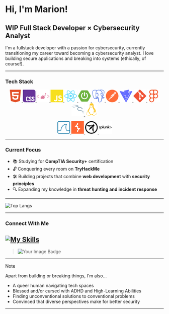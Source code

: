 # Hi, I'm Marion! 

## WIP Full Stack Developer × Cybersecurity Analyst
I'm a fullstack developer with a passion for cybersecurity, currently transitioning my career toward becoming a cybersecurity analyst. I love building secure applications and breaking into systems (ethically, of course!).

---

### Tech Stack

<p align="center">

  <a href="https://skillicons.dev">
    <img height="40" src="./icons/html5-color.svg" alt="HTML"/>
  </a>
  <a href="https://skillicons.dev">
    <img height="40" src="./icons/css-color.svg" alt="CSS"/>
  </a>
  <a href="https://skillicons.dev">
    <img height="40" src="./icons/styledcomponents-color.svg" alt="Styled Components"/>
  </a>
  <a href="https://skillicons.dev">
    <img height="40" src="./icons/javascript-color.svg" alt="JavaScript"/>
  </a>
  <a href="https://skillicons.dev">
    <img height="40" src="./icons/react-color.svg" alt="React"/>
  </a>
<!--   <a href="https://skillicons.dev">
    <img height="40" src="./icons/java.svg" alt="Java"/> 
  </a> -->
  <a href="https://skillicons.dev">
    <img height="40" src="./icons/springboot-color.svg" alt="Spring"/>
  </a>
  <a href="https://skillicons.dev">
    <img height="40" src="./icons/postgresql-color.svg" alt="PostgreSQL"/>
  </a>
  <a href="https://skillicons.dev">
    <img height="40" src="./icons/postman-color.svg" alt="Postman"/>
  </a>
  <a href="https://skillicons.dev">
    <img height="40" src="./icons/vite-color.svg" alt="Vite"/>
  </a>
  <a href="https://skillicons.dev">
    <img height="40" src="./icons/git-color.svg" alt="Git"/>
  </a>
  <!-- <a href="https://skillicons.dev">
    <img height="40" src="./icons/vscode.svg" alt="VS Code"/>
  </a> -->
  <a href="https://skillicons.dev">
    <img height="40" src="./icons/figma-color.svg" alt="Figma"/>
  </a>
  </a>
  <a href="https://skillicons.dev">
    <img height="40" src="./icons/kalilinux-color.svg" alt="Kali Linux"/>
  </a>
  <a href="https://skillicons.dev">
    <img height="40" src="./icons/linux-color.svg" alt="Linux"/>
  </a>
</p>

<p align="center">
  <!-- Security Tools Section -->
  <a href="https://www.wireshark.org/">
    <img height="40" src="./icons/wireshark-color.svg" alt="Wireshark"/>
  </a>
  <a href="https://portswigger.net/burp">
    <img height="40" src="./icons/burpsuite-color.svg" alt="Burp Suite"/>
  </a>
  <a href="https://www.zaproxy.org/">
    <img height="40" src="./icons/owasp.svg" alt="OWASP ZAP"/>
  </a>
  <a href="https://www.splunk.com/">
    <img height="40" src="./icons/splunk.svg" alt="Splunk"/>
  </a>
<!--   <a href="https://www.tcpdump.org/">
    <img height="40" src="./icons/tcpdump.svg" alt="TCPdump"/>
  </a>
  <a href="https://nmap.org/">
    <img height="40" src="./icons/nmap.svg" alt="Nmap"/>
  </a>
  <a href="https://github.com/OJ/gobuster">
    <img height="40" src="./icons/gobuster.svg" alt="Gobuster"/>
  </a>
  <a href="https://attack.mitre.org/">
    <img height="40" src="./icons/mitre.svg" alt="MITRE ATT&CK"/>
  </a>
  <a href="https://www.openwall.com/john/">
    <img height="40" src="./icons/johntheripper.svg" alt="John the Ripper"/>
  </a>
  <a href="https://github.com/vanhauser-thc/thc-hydra">
    <img height="40" src="./icons/hydra.svg" alt="Hydra"/>
  </a> -->
</p>

<!-- 
[![My Skills](https://skillicons.dev/icons?i=html,css,styledcomponents,js,react,java,spring,postgres,postman,vite,git,vscode,figma,bash,powershell,kali,linux&perline=10)](https://skillicons.dev)
<br>[![Wireshark](#1679A7)](https://www.wireshark.org/)
[![TCPdump](https://img.shields.io/badge/TCPdump-1E90FF?style=flat)](https://www.tcpdump.org/)
[![Nmap](https://img.shields.io/badge/Nmap-4682B4?style=flat)](https://nmap.org/)
[![Burp Suite](https://img.shields.io/badge/Burp_Suite-FF6600?style=flat&logo=burp-suite&logoColor=white)](https://portswigger.net/burp)
[![Gobuster](https://img.shields.io/badge/Gobuster-FF4500?style=flat)](https://github.com/OJ/gobuster)
[![OWASP ZAP](https://img.shields.io/badge/OWASP_ZAP-000000?style=flat&logo=owasp&logoColor=white)](https://www.zaproxy.org/)
[![Splunk](https://img.shields.io/badge/Splunk-000000?style=flat&logo=splunk&logoColor=white)](https://www.splunk.com/)
[![MITRE ATT&CK](https://img.shields.io/badge/MITRE_ATT%26CK-FF0000?style=flat)](https://attack.mitre.org/)
[![John the Ripper](https://img.shields.io/badge/John_the_Ripper-8A2BE2?style=flat)](https://www.openwall.com/john/)
[![Hydra](https://img.shields.io/badge/Hydra-32CD32?style=flat)](https://github.com/vanhauser-thc/thc-hydra)
 -->
---

### Current Focus
- 📚 Studying for **CompTIA Security+** certification
- 🔓 Conquering every room on **TryHackMe**
- 🛠 Building projects that combine **web development** with **security principles**
- 🔍 Expanding my knowledge in **threat hunting and incident response**

---

![Top Langs](https://github-readme-stats.vercel.app/api/top-langs/?username=cuyass&layout=compact&theme=radical)

---

### Connect With Me
[![My Skills](https://skillicons.dev/icons?i=linkedin)](https://linkedin.com/in/mariona-cuyas)
---
> <img src="https://tryhackme-badges.s3.amazonaws.com/Cuyas.png" alt="Your Image Badge" />
---

> [!NOTE]
> 
> Apart from building or breaking things, I'm also...
> - A queer human navigating tech spaces
> - Blessed and/or cursed with ADHD and High-Learning Abilities
> - Finding unconventional solutions to conventional problems
> - Convinced that diverse perspectives make for better security

---



<!--
**cuyass/cuyass** is a ✨ _special_ ✨ repository because its `README.md` (this file) appears on your GitHub profile.

Here are some ideas to get you started:

- 🔭 I’m currently working on ...
- 🌱 I’m currently learning ...
- 👯 I’m looking to collaborate on ...
- 🤔 I’m looking for help with ...
- 💬 Ask me about ...
- 📫 How to reach me: ...
- 😄 Pronouns: ...
- ⚡ Fun fact: ...
-->
